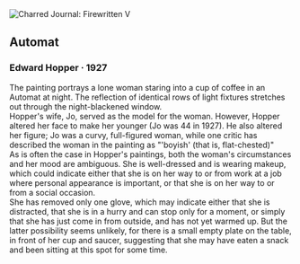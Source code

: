 <div class="artwork-of-the-day">
  <div class="container">
    <div class="img-wrapper">
      <img
        src="https://uploads6.wikiart.org/images/edward-hopper/automat-1927.jpg!Large.jpg"
        alt="Charred Journal: Firewritten V" />
    </div>
    <div class="artwork-detail">
      <div class="artwork-origin"> 
        <h2 class="artwork-name">Automat</h2>
        <h3 class="artist">
          Edward Hopper
                    ·  1927
        </h3>
      </div>
      <p class="description">
        <span class="artwork-description-text ng-binding" ng-bind-html="viewModel.ArtworkOfTheDay.Description | unsafe">The painting portrays a lone woman staring into a cup of coffee in an Automat at night. The reflection of identical rows of light fixtures stretches out through the night-blackened window.
<br>Hopper's wife, Jo, served as the model for the woman.  However, Hopper altered her face to make her younger (Jo was 44 in 1927). He also altered her figure; Jo was a curvy, full-figured woman, while one critic has described the woman in the painting as "'boyish' (that is, flat-chested)" 
<br>As is often the case in Hopper's paintings, both the woman's circumstances and her mood are ambiguous. She is well-dressed and is wearing makeup, which could indicate either that she is on her way to or from work at a job where personal appearance is important, or that she is on her way to or from a social occasion.
<br>She has removed only one glove, which may indicate either that she is distracted, that she is in a hurry and can stop only for a moment, or simply that she has just come in from outside, and has not yet warmed up. But the latter possibility seems unlikely, for there is a small empty plate on the table, in front of her cup and saucer, suggesting that she may have eaten a snack and been sitting at this spot for some time.</span>
                        <div class="text-shadow-container" ng-show="showShadow" style=""></div>
      </p>
    </div>
  </div>

</div>

